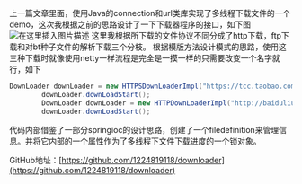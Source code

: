 上一篇文章里面，使用Java的connection和url类库实现了多线程下载文件的一个demo，这次我根据之前的思路设计了一下下载器程序的接口，如下图
![在这里插入图片描述](https://img-blog.csdnimg.cn/20200720070549697.png?x-oss-process=image/watermark,type_ZmFuZ3poZW5naGVpdGk,shadow_10,text_aHR0cHM6Ly9ibG9nLmNzZG4ubmV0L3FxXzQzMTQ3MTIx,size_16,color_FFFFFF,t_70#pic_center)
这里我根据所下载的文件协议不同分成了http下载，ftp下载和对bt种子文件的解析下载三个分枝。
根据模版方法设计模式的思路，使用这三种下载时就像使用netty一样流程是完全是一摸一样的只需要改变一个名字就行，如下

```java
DownLoader downLoader = new HTTPSDownLoaderImpl("https://tcc.taobao.com/cc/json/mobile_tel_segment.htm","/Users/caohao/IdeaProjects/downloader/src/main/resources/test1.htm");
        downLoader.downLoadStart();
        DownLoader downLoader = new HTTPDownLoaderImpl("http://baiduliulanqi.00791.com/style/images/img-1-1.png","/Users/caohao/IdeaProjects/downloader/src/main/resources/test2.png");
        downLoader.downLoadStart();
```
代码内部借鉴了一部分springioc的设计思路，创建了一个filedefinition来管理信息。并将它内部的一个属性作为了多线程下文件下载进度的一个锁对象。

GitHub地址：[https://github.com/1224819118/downloader](https://github.com/1224819118/downloader)